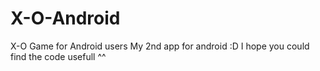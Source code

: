 # X-O-Android
X-O Game for Android users My 2nd app for android :D I hope you could find the code usefull ^^
